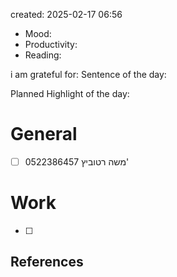

created: 2025-02-17 06:56

- Mood:
- Productivity:
- Reading:

i am grateful for:
Sentence of the day:

Planned Highlight of the day:

# General

- [ ] 0522386457 משה רטוביץ'


# Work

- [ ] 







## References
